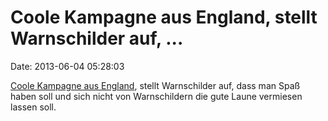 Coole Kampagne aus England, stellt Warnschilder auf, \...
=========================================================

Date: 2013-06-04 05:28:03

[Coole Kampagne aus
England](http://twentytwowords.com/2013/05/30/warning-signs-at-historical-sites-tell-visitors-to-relax-and-enjoy-themselves/),
stellt Warnschilder auf, dass man Spaß haben soll und sich nicht von
Warnschildern die gute Laune vermiesen lassen soll.
